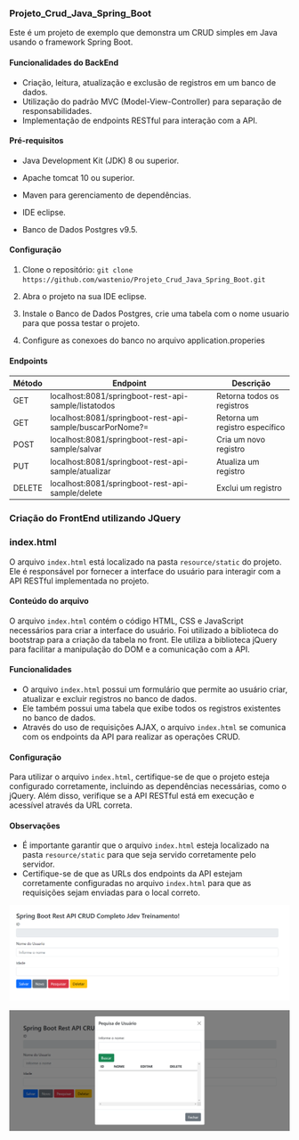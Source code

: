 ### Projeto_Crud_Java_Spring_Boot

Este é um projeto de exemplo que demonstra um CRUD simples em Java usando o framework Spring Boot.

#### Funcionalidades do BackEnd

- Criação, leitura, atualização e exclusão de registros em um banco de dados.
- Utilização do padrão MVC (Model-View-Controller) para separação de responsabilidades.
- Implementação de endpoints RESTful para interação com a API.

#### Pré-requisitos

- Java Development Kit (JDK) 8 ou superior.

- Apache tomcat 10 ou superior.

- Maven para gerenciamento de dependências.

- IDE eclipse.

- Banco de Dados Postgres v9.5.

#### Configuração

1. Clone o repositório: `git clone https://github.com/wastenio/Projeto_Crud_Java_Spring_Boot.git`

2. Abra o projeto na sua IDE eclipse.

3. Instale o Banco de Dados Postgres, crie uma tabela com o nome usuario para que possa testar o projeto.

4. Configure as conexoes do banco no arquivo application.properies

#### Endpoints

| Método | Endpoint          | Descrição                   |
|--------|-------------------|-----------------------------|
| GET    | localhost:8081/springboot-rest-api-sample/listatodos     | Retorna todos os registros   |
| GET    | localhost:8081/springboot-rest-api-sample/buscarPorNome?=| Retorna um registro específico|
| POST   | localhost:8081/springboot-rest-api-sample/salvar     | Cria um novo registro        |
| PUT    | localhost:8081/springboot-rest-api-sample/atualizar| Atualiza um registro         |
| DELETE | localhost:8081/springboot-rest-api-sample/delete| Exclui um registro           |

### Criação do FrontEnd utilizando JQuery
### index.html

O arquivo `index.html` está localizado na pasta `resource/static` do projeto. Ele é responsável por fornecer a interface do usuário para interagir com a API RESTful implementada no projeto.

#### Conteúdo do arquivo

O arquivo `index.html` contém o código HTML, CSS e JavaScript necessários para criar a interface do usuário. Foi utilizado a biblioteca do bootstrap para a criação da tabela no front. Ele utiliza a biblioteca jQuery para facilitar a manipulação do DOM e a comunicação com a API.

#### Funcionalidades

- O arquivo `index.html` possui um formulário que permite ao usuário criar, atualizar e excluir registros no banco de dados.
- Ele também possui uma tabela que exibe todos os registros existentes no banco de dados.
- Através do uso de requisições AJAX, o arquivo `index.html` se comunica com os endpoints da API para realizar as operações CRUD.

#### Configuração

Para utilizar o arquivo `index.html`, certifique-se de que o projeto esteja configurado corretamente, incluindo as dependências necessárias, como o jQuery. Além disso, verifique se a API RESTful está em execução e acessível através da URL correta.

#### Observações

- É importante garantir que o arquivo `index.html` esteja localizado na pasta `resource/static` para que seja servido corretamente pelo servidor.
- Certifique-se de que as URLs dos endpoints da API estejam corretamente configuradas no arquivo `index.html` para que as requisições sejam enviadas para o local correto.

![Tela Inicial](./component/tela%20principal.png)

![Tela de Pesquisa](./component/tela%20de%20pesquisa.png)